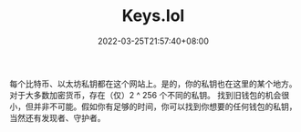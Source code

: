 ﻿---
weight: 
title: "Keys.lol"
description: "每个比特币、以太坊私钥都在这个网站上"
date: 2022-03-25T21:57:40+08:00
lastmod: 2022-03-25T16:45:40+08:00
draft: false
authors: ["Metabd"]
featuredImage: "keys-lol.jpg"
link: ""
tags: ["数据分析","Keys.lol"]
categories: ["navigation"]
navigation: ["数据分析"]
lightgallery: true
toc: true
pinned: false
recommend: false
recommend1: false
---
每个比特币、以太坊私钥都在这个网站上。是的，你的私钥也在这里的某个地方。对于大多数加密货币，存在（仅）2 ^ 256 个不同的私钥。 找到旧钱包的机会很小，但并非不可能。假如你有足够的时间，你可以找到你想要的任何钱包的私钥，当然还有发现者、守护者。
